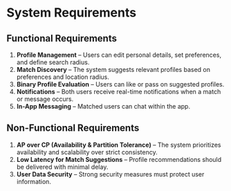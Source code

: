 # System Requirements  

## Functional Requirements  

1. **Profile Management** – Users can edit personal details, set preferences, and define search radius.  
2. **Match Discovery** – The system suggests relevant profiles based on preferences and location radius.  
3. **Binary Profile Evaluation** – Users can like or pass on suggested profiles.  
4. **Notifications** – Both users receive real-time notifications when a match or message occurs.  
5. **In-App Messaging** – Matched users can chat within the app.  

## Non-Functional Requirements  

1. **AP over CP (Availability & Partition Tolerance)** – The system prioritizes availability and scalability over strict consistency.  
2. **Low Latency for Match Suggestions** – Profile recommendations should be delivered with minimal delay.  
3. **User Data Security** – Strong security measures must protect user information.  
